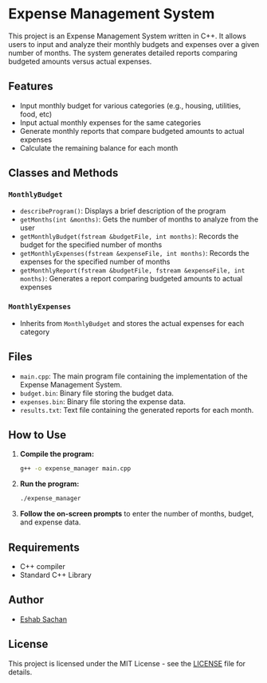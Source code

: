 # Expense Management System

This project is an Expense Management System written in C++. It allows users to input and analyze their monthly budgets and expenses over a given number of months. The system generates detailed reports comparing budgeted amounts versus actual expenses.

## Features

- Input monthly budget for various categories (e.g., housing, utilities, food, etc)
- Input actual monthly expenses for the same categories
- Generate monthly reports that compare budgeted amounts to actual expenses
- Calculate the remaining balance for each month

## Classes and Methods

### `MonthlyBudget`
- `describeProgram()`: Displays a brief description of the program
- `getMonths(int &months)`: Gets the number of months to analyze from the user
- `getMonthlyBudget(fstream &budgetFile, int months)`: Records the budget for the specified number of months
- `getMonthlyExpenses(fstream &expenseFile, int months)`: Records the expenses for the specified number of months
- `getMonthlyReport(fstream &budgetFile, fstream &expenseFile, int months)`: Generates a report comparing budgeted amounts to actual expenses

### `MonthlyExpenses`
- Inherits from `MonthlyBudget` and stores the actual expenses for each category

## Files

- `main.cpp`: The main program file containing the implementation of the Expense Management System.
- `budget.bin`: Binary file storing the budget data.
- `expenses.bin`: Binary file storing the expense data.
- `results.txt`: Text file containing the generated reports for each month.

## How to Use

1. **Compile the program:**
    ```bash
    g++ -o expense_manager main.cpp
    ```

2. **Run the program:**
    ```bash
    ./expense_manager
    ```

3. **Follow the on-screen prompts** to enter the number of months, budget, and expense data.

## Requirements

- C++ compiler
- Standard C++ Library

## Author

- [Eshab Sachan](https://github.com/Eshab01)

## License

This project is licensed under the MIT License - see the [LICENSE](LICENSE) file for details.
